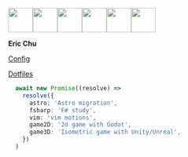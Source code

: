 <img src="https://cdn.7tv.app/emote/651c53a939bda127a3225b1f/4x.webp" width="50"/><img src="https://cdn.7tv.app/emote/6309e73ffe72a7a37ff476f5/4x.webp" height="50"/><img src="https://cdn.7tv.app/emote/6501ea45bad3f314ff03f597/4x.webp" height="50"/><img src="https://cdn.7tv.app/emote/61bb3d5cfba91c72ead6fa36/4x.webp" height="50"/><img src="https://cdn.7tv.app/emote/621db6feb825598c205c6f36/4x.webp" height="50"/><img src="https://cdn.7tv.app/emote/60b40a52a30f50ff196abc1b/4x.webp" height="50"/>

**Eric Chu**

 [Config](https://github.com/eric-k-chu/config)

 [Dotfiles](https://github.com/eric-k-chu/dotfiles)

```ts
  await new Promise((resolve) =>
    resolve({
      astro: 'Astro migration',
      fsharp: 'F# study',
      vim: 'vim motions',
      game2D: '2d game with Godot',
      game3D: 'Isometric game with Unity/Unreal',
    })
  )
```

